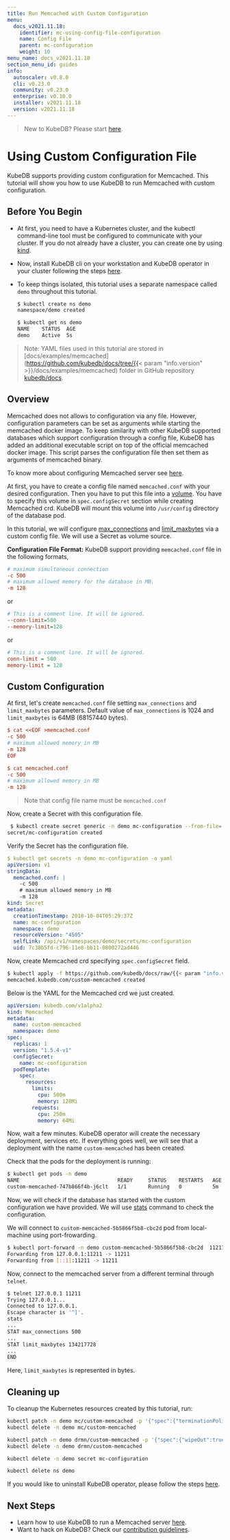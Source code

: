 ```yaml
---
title: Run Memcached with Custom Configuration
menu:
  docs_v2021.11.18:
    identifier: mc-using-config-file-configuration
    name: Config File
    parent: mc-configuration
    weight: 10
menu_name: docs_v2021.11.18
section_menu_id: guides
info:
  autoscaler: v0.8.0
  cli: v0.23.0
  community: v0.23.0
  enterprise: v0.10.0
  installer: v2021.11.18
  version: v2021.11.18
---
```


> New to KubeDB? Please start [here](/docs/v2021.11.18/README).

# Using Custom Configuration File

KubeDB supports providing custom configuration for Memcached. This tutorial will show you how to use KubeDB to run Memcached with custom configuration.

## Before You Begin

- At first, you need to have a Kubernetes cluster, and the kubectl command-line tool must be configured to communicate with your cluster. If you do not already have a cluster, you can create one by using [kind](https://kind.sigs.k8s.io/docs/user/quick-start/).

- Now, install KubeDB cli on your workstation and KubeDB operator in your cluster following the steps [here](/docs/v2021.11.18/setup/README).

- To keep things isolated, this tutorial uses a separate namespace called `demo` throughout this tutorial.

  ```bash
  $ kubectl create ns demo
  namespace/demo created
  
  $ kubectl get ns demo
  NAME    STATUS  AGE
  demo    Active  5s
  ```

> Note: YAML files used in this tutorial are stored in [docs/examples/memcached](https://github.com/kubedb/docs/tree/{{< param "info.version" >}}/docs/examples/memcached) folder in GitHub repository [kubedb/docs](https://github.com/kubedb/docs).

## Overview

Memcached does not allows to configuration via any file. However, configuration parameters can be set as arguments while starting the memcached docker image. To keep similarity with other KubeDB supported databases which support configuration through a config file, KubeDB has added an additional executable script on top of the official memcached docker image. This script parses the configuration file then set them as arguments of memcached binary.

To know more about configuring Memcached server see [here](https://github.com/memcached/memcached/wiki/ConfiguringServer).

At first, you have to create a config file named `memcached.conf` with your desired configuration. Then you have to put this file into a [volume](https://kubernetes.io/docs/concepts/storage/volumes/). You have to specify this volume in `spec.configSecret` section while creating Memcached crd. KubeDB will mount this volume into `/usr/config` directory of the database pod.

In this tutorial, we will configure [max_connections](https://github.com/memcached/memcached/blob/ee171109b3afe1f30ff053166d205768ce635342/doc/protocol.txt#L672) and [limit_maxbytes](https://github.com/memcached/memcached/blob/ee171109b3afe1f30ff053166d205768ce635342/doc/protocol.txt#L720) via a custom config file. We will use a Secret as volume source.

**Configuration File Format:**
KubeDB support providing `memcached.conf` file in the following formats,

```ini
# maximum simultaneous connection
-c 500
# maximum allowed memory for the database in MB.
-m 128
```

or

```ini
# This is a comment line. It will be ignored.
--conn-limit=500
--memory-limit=128
```

or

```ini
# This is a comment line. It will be ignored.
conn-limit = 500
memory-limit = 128
```

## Custom Configuration

At first, let's create `memcached.conf` file setting `max_connections` and `limit_maxbytes` parameters. Default value of `max_connections` is 1024 and `limit_maxbytes` is 64MB (68157440 bytes).

```ini
$ cat <<EOF >memcached.conf
-c 500
# maximum allowed memory in MB
-m 128
EOF

$ cat memcached.conf
-c 500
# maximum allowed memory in MB
-m 128
```

> Note that config file name must be `memcached.conf`

Now, create a Secret with this configuration file.

```bash
 $ kubectl create secret generic -n demo mc-configuration --from-file=./memcached.conf
secret/mc-configuration created
```

Verify the Secret has the configuration file.

```yaml
$ kubectl get secrets -n demo mc-configuration -o yaml
apiVersion: v1
stringData:
  memcached.conf: |
    -c 500
    # maximum allowed memory in MB
    -m 128
kind: Secret
metadata:
  creationTimestamp: 2018-10-04T05:29:37Z
  name: mc-configuration
  namespace: demo
  resourceVersion: "4505"
  selfLink: /api/v1/namespaces/demo/secrets/mc-configuration
  uid: 7c38b5fd-c796-11e8-bb11-0800272ad446
```

Now, create Memcached crd specifying `spec.configSecret` field.

```bash
$ kubectl apply -f https://github.com/kubedb/docs/raw/{{< param "info.version" >}}/docs/examples/memcached/configuration/mc-custom.yaml
memcached.kubedb.com/custom-memcached created
```

Below is the YAML for the Memcached crd we just created.

```yaml
apiVersion: kubedb.com/v1alpha2
kind: Memcached
metadata:
  name: custom-memcached
  namespace: demo
spec:
  replicas: 1
  version: "1.5.4-v1"
  configSecret:
    name: mc-configuration
  podTemplate:
    spec:
      resources:
        limits:
          cpu: 500m
          memory: 128Mi
        requests:
          cpu: 250m
          memory: 64Mi
```

Now, wait a few minutes. KubeDB operator will create the necessary deployment, services etc. If everything goes well, we will see that a deployment with the name `custom-memcached` has been created.

Check that the pods for the deployment is running:

```bash
$ kubectl get pods -n demo
NAME                                READY     STATUS    RESTARTS   AGE
custom-memcached-747b866f4b-j6clt   1/1       Running   0          5m
```

Now, we will check if the database has started with the custom configuration we have provided. We will use [stats](https://github.com/memcached/memcached/wiki/ConfiguringServer#inspecting-running-configuration) command to check the configuration.

We will connect to `custom-memcached-5b5866f5b8-cbc2d` pod from local-machine using port-frowarding.

```bash
$ kubectl port-forward -n demo custom-memcached-5b5866f5b8-cbc2d  11211
Forwarding from 127.0.0.1:11211 -> 11211
Forwarding from [::1]:11211 -> 11211
```

Now, connect to the memcached server from a different terminal through `telnet`.

```bash
$ telnet 127.0.0.1 11211
Trying 127.0.0.1...
Connected to 127.0.0.1.
Escape character is '^]'.
stats
...
STAT max_connections 500
...
STAT limit_maxbytes 134217728
...
END
```

Here, `limit_maxbytes` is represented in bytes.

## Cleaning up

To cleanup the Kubernetes resources created by this tutorial, run:

```bash
kubectl patch -n demo mc/custom-memcached -p '{"spec":{"terminationPolicy":"WipeOut"}}' --type="merge"
kubectl delete -n demo mc/custom-memcached

kubectl patch -n demo drmn/custom-memcached -p '{"spec":{"wipeOut":true}}' --type="merge"
kubectl delete -n demo drmn/custom-memcached

kubectl delete -n demo secret mc-configuration

kubectl delete ns demo
```

If you would like to uninstall KubeDB operator, please follow the steps [here](/docs/v2021.11.18/setup/README).

## Next Steps

- Learn how to use KubeDB to run a Memcached server [here](/docs/v2021.11.18/guides/memcached/README).
- Want to hack on KubeDB? Check our [contribution guidelines](/docs/v2021.11.18/CONTRIBUTING).
